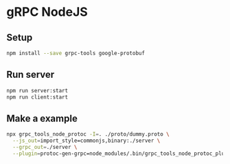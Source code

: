 # gRPC NodeJS

## Setup

```bash
npm install --save grpc-tools google-protobuf
```

## Run server
```bash
npm run server:start
npm run client:start
```

## Make a example

```bash
npx grpc_tools_node_protoc -I=. ./proto/dummy.proto \
  --js_out=import_style=commonjs,binary:./server \
  --grpc_out=./server \
  --plugin=protoc-gen-grpc=node_modules/.bin/grpc_tools_node_protoc_plugin
```


